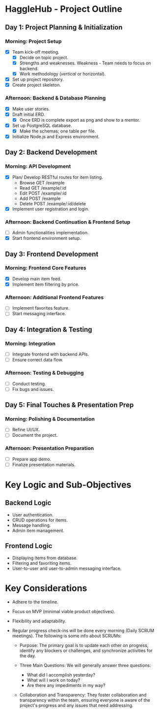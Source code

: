 # HaggleHub - Project Outline

## Day 1: Project Planning & Initialization

### Morning: Project Setup
- [x] Team kick-off meeting.
  - [x] Decide on topic project.
  - [x] Strengths and weaknesses. Weakness - Team needs to focus on backend.
  - [x] Work methodology (*vertical* or horizontal).
- [x] Set up project repository.
- [x] Create project skeleton.

### Afternoon: Backend & Database Planning
- [x] Make user stories.
- [x] Draft initial ERD.
  - [x] Once ERD is complete export as png and show to a mentor.
- [x] Set up PostgreSQL database.
  - [x] Make the schemas; one table per file.
- [x] Initialize Node.js and Express environment.

## Day 2: Backend Development

### Morning: API Development
- [X] Plan/ Develop RESTful routes for item listing.
  - Browse GET /example
  - Read GET /example/:id
  - Edit POST /example/:id
  - Add POST /example
  - Delete POST /example/:id/delete
- [X] Implement user registration and login.

### Afternoon: Backend Continuation & Frontend Setup
- [ ] Admin functionalities implementation.
- [X] Start frontend environment setup.

## Day 3: Frontend Development

### Morning: Frontend Core Features
- [X] Develop main item feed.
- [X] Implement item filtering by price.

### Afternoon: Additional Frontend Features
- [ ] Implement favorites feature.
- [ ] Start messaging interface.

## Day 4: Integration & Testing

### Morning: Integration
- [ ] Integrate frontend with backend APIs.
- [ ] Ensure correct data flow.

### Afternoon: Testing & Debugging
- [ ] Conduct testing.
- [ ] Fix bugs and issues.

## Day 5: Final Touches & Presentation Prep

### Morning: Polishing & Documentation
- [ ] Refine UI/UX.
- [ ] Document the project.

### Afternoon: Presentation Preparation
- [ ] Prepare app demo.
- [ ] Finalize presentation materials.

# Key Logic and Sub-Objectives

## Backend Logic
- User authentication.
- CRUD operations for items.
- Message handling.
- Admin item management.

## Frontend Logic
- Displaying items from database.
- Filtering and favoriting items.
- User-to-user and user-to-admin messaging interface.

# Key Considerations
- Adhere to the timeline.

- Focus on MVP (minimal viable product objectives).

- Flexibility and adaptability.

- Regular progress check-ins will be done every morning (Daily SCRUM meetings). The following is some info about SCRUMs:

  - Purpose: The primary goal is to update each other on progress, identify any blockers or challenges, and synchronize activities for the day.

  - Three Main Questions: We will generally answer three questions:
    - What did I accomplish yesterday?
    - What will I work on today?
    - Are there any impediments in my way?

  - Collaboration and Transparency: They foster collaboration and transparency within the team, ensuring everyone is aware of the project's progress and any issues that need addressing.

